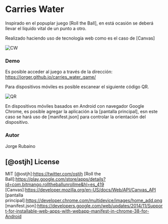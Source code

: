 # Carries Water

Inspirado en el popuplar juego [Roll the Ball], en está ocasión se deberá llevar el liquido vital de un punto a otro.

Realizado haciendo uso de tecnología web como es el caso de [Canvas]

![CW](https://dl.dropboxusercontent.com/u/181689/carriesWater.gif)

### Demo

Es posible acceder al juego a través de la dirección: https://jorger.github.io/carries_water_game/

Para dispositivos móviles es posible escanear el siguiente código QR.

![QR](https://dl.dropboxusercontent.com/u/181689/qrCarriesWater.png)

En dispositivos móviles basados en Android con navegador Google Chrome, es posible agregar la aplicación a la [pantalla principal], esn este caso se hará uso de [manifest.json] para controlar la orientación del dispositivo.

### Autor
Jorge Rubaino

[@ostjh]
License
----
MIT
[@ostjh]:https://twitter.com/ostjh
[Roll the Ball]:https://play.google.com/store/apps/details?id=com.bitmango.rolltheballunrollme&hl=es_419
[Canvas]:https://developer.mozilla.org/en-US/docs/Web/API/Canvas_API
[pantalla principal]:https://developer.chrome.com/multidevice/images/home_add.png
[manifest.json]:https://developers.google.com/web/updates/2014/11/Support-for-installable-web-apps-with-webapp-manifest-in-chrome-38-for-Android
